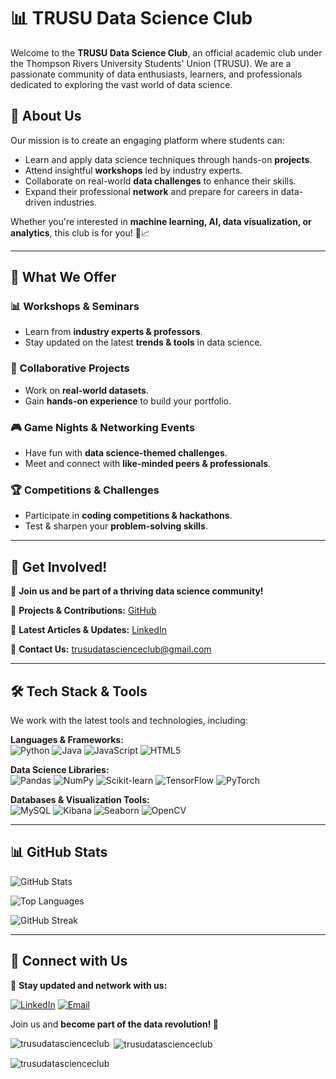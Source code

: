 # 📊 TRUSU Data Science Club

Welcome to the **TRUSU Data Science Club**, an official academic club under the Thompson Rivers University Students' Union (TRUSU). We are a passionate community of data enthusiasts, learners, and professionals dedicated to exploring the vast world of data science.

## 🚀 About Us
Our mission is to create an engaging platform where students can:
- Learn and apply data science techniques through hands-on **projects**.
- Attend insightful **workshops** led by industry experts.
- Collaborate on real-world **data challenges** to enhance their skills.
- Expand their professional **network** and prepare for careers in data-driven industries.

Whether you're interested in **machine learning, AI, data visualization, or analytics**, this club is for you! 🧠📈

---

## 🎯 What We Offer
### 📊 Workshops & Seminars
- Learn from **industry experts & professors**.
- Stay updated on the latest **trends & tools** in data science.

### 🤝 Collaborative Projects
- Work on **real-world datasets**.
- Gain **hands-on experience** to build your portfolio.

### 🎮 Game Nights & Networking Events
- Have fun with **data science-themed challenges**.
- Meet and connect with **like-minded peers & professionals**.

### 🏆 Competitions & Challenges
- Participate in **coding competitions & hackathons**.
- Test & sharpen your **problem-solving skills**.

---

## 📍 Get Involved!
📌 **Join us and be part of a thriving data science community!**

🔗 **Projects & Contributions:** [GitHub](https://github.com/TrusuDataScienceClub/)

📝 **Latest Articles & Updates:** [LinkedIn](https://www.linkedin.com/in/data-science-club-840793328/)

📧 **Contact Us:** trusudatascienceclub@gmail.com

---

## 🛠️ Tech Stack & Tools
We work with the latest tools and technologies, including:

**Languages & Frameworks:**  
![Python](https://img.shields.io/badge/Python-3776AB?style=for-the-badge&logo=python&logoColor=white) ![Java](https://img.shields.io/badge/Java-ED8B00?style=for-the-badge&logo=java&logoColor=white) ![JavaScript](https://img.shields.io/badge/JavaScript-F7DF1E?style=for-the-badge&logo=javascript&logoColor=black) ![HTML5](https://img.shields.io/badge/HTML5-E34F26?style=for-the-badge&logo=html5&logoColor=white)

**Data Science Libraries:**  
![Pandas](https://img.shields.io/badge/Pandas-150458?style=for-the-badge&logo=pandas&logoColor=white) ![NumPy](https://img.shields.io/badge/NumPy-013243?style=for-the-badge&logo=numpy&logoColor=white) ![Scikit-learn](https://img.shields.io/badge/Scikit--learn-F7931E?style=for-the-badge&logo=scikit-learn&logoColor=black) ![TensorFlow](https://img.shields.io/badge/TensorFlow-FF6F00?style=for-the-badge&logo=tensorflow&logoColor=white) ![PyTorch](https://img.shields.io/badge/PyTorch-EE4C2C?style=for-the-badge&logo=pytorch&logoColor=white)

**Databases & Visualization Tools:**  
![MySQL](https://img.shields.io/badge/MySQL-4479A1?style=for-the-badge&logo=mysql&logoColor=white) ![Kibana](https://img.shields.io/badge/Kibana-005571?style=for-the-badge&logo=elasticsearch&logoColor=white) ![Seaborn](https://img.shields.io/badge/Seaborn-Blue?style=for-the-badge&logoColor=white) ![OpenCV](https://img.shields.io/badge/OpenCV-5C3EE8?style=for-the-badge&logo=opencv&logoColor=white)

---

## 📊 GitHub Stats
![GitHub Stats](https://github-readme-stats.vercel.app/api?username=trusudatascienceclub&show_icons=true&theme=radical)

![Top Languages](https://github-readme-stats.vercel.app/api/top-langs?username=trusudatascienceclub&show_icons=true&layout=compact&theme=radical)

![GitHub Streak](https://github-readme-streak-stats.herokuapp.com/?user=trusudatascienceclub&theme=radical)

---

## 🌟 Connect with Us
📌 **Stay updated and network with us:**

[![LinkedIn](https://img.shields.io/badge/LinkedIn-0077B5?style=for-the-badge&logo=linkedin&logoColor=white)](https://www.linkedin.com/in/data-science-club-840793328/)
[![Email](https://img.shields.io/badge/Email-trusudatascienceclub%40gmail.com-red?style=for-the-badge&logo=gmail&logoColor=white)](mailto:trusudatascienceclub@gmail.com)

Join us and **become part of the data revolution! 🚀**



<p><img align="left" src="https://github-readme-stats.vercel.app/api/top-langs?username=trusudatascienceclub&show_icons=true&locale=en&layout=compact" alt="trusudatascienceclub" /></p>

<p>&nbsp;<img align="center" src="https://github-readme-stats.vercel.app/api?username=trusudatascienceclub&show_icons=true&locale=en" alt="trusudatascienceclub" /></p>

<p><img align="center" src="https://github-readme-streak-stats.herokuapp.com/?user=trusudatascienceclub&" alt="trusudatascienceclub" /></p>
